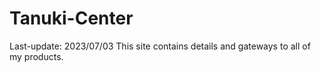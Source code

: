 # Tanuki-Center
Last-update: 2023/07/03
This site contains details and gateways to all of my products.
